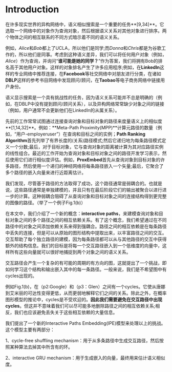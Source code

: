 # Introduction

在许多现实世界的异构网络中，语义相似搜索是一个重要的任务**[9,34]**。它选取一个网络中的对象作为查询对象，然后根据语义关系对其他对象进行排序。两个物体之间的相互联系的不同方式暗示着不同的语义关系。

例如，*Alice*和*Bob*都上了UCLA，所以他们是同学;而*Donna*和*Chris*都是为谷歌工作的，所以他们是同事。考虑到这种语义差异，我们可以将任何用户对象（例如，*Alice*）作为查询，并询问“**谁可能是她的同学？**”作为答案，我们将拥有Bob的排名高于其他用户对象。这样的对象排名产生了许多应用程序;例如，在**LinkedIn**这样的专业网络中推荐连接，在**Facebook**等社交网络中对朋友进行分类，在诸如**DBLP**这样的参考书目网络中发现顾问/顾问，在**Taobao**等电子商务网络中链接用户身份。

语义显示搜索是一个具有挑战性的任务，因为语义关系可能并不总是明确的（例如，在DBLP中没有提到顾问/顾问关系），以及异构网络常常缺少对象之间的链接（例如，用户通常不会更新他们在LinkedIn的从属关系）。

先前的工作常常试图通过连接查询对象和目标对象的路径来度量语义上的相似度**[1,14,32]**。例如：**Meta-Path Proximity(MPP)**计算元路径的数量（例如，“用户-employeruser”）在查询和目标之间的实例；**Path Ranking Algorithm**首先列举了有界长度的(关系)路径模式;然后它递归地为每条路径模式定义一个分数;最后，对于目标对象，它与查询对象的距离被计算为其对应路径实例的线性组合。最近的工作开始为查询对象和目标对象之间的路径开发学习表示，然后使用它们进行相似度评估。例如，**ProxEmbed**首先从查询对象到目标对象的许多路径，然后使用一个递归的神经网络将每条路径嵌入一个矢量;最后，它聚合了多个路径的嵌入向量来进行近距离估计。

我们发现，尽管基于路径的方法取得了成功，这个路径通常是弱耦合的。也就是说，这些路径通常是单独建模的，并且只有在最后阶段它们的输出被聚合以进行进一步的计算。这种弱耦合阻碍了从查询对象和目标对象之间的连接结构得到更完整的图像的路径。（举了一个例子Fig.1(b)）

在本文中，我们介绍了一个新的概念：**interactive paths**，来建模查询对象和目标对象之间的多个路径之间的相互依赖关系。有了这个概念，我们希望通过在不同路径中的对象之间添加依赖关系来得到强耦合。路径之间的相互依赖是在每条路径中丢失的连接，但是可以从原始的图形结构中提取出来，以丰富路径之间的交互。交互帮助了每个独立路径的建模，因为每条路径都可以从与其他路径的交互中获得额外的结构信息。我们的目标是将每一个交互路径嵌入到一个低维度的向量中，这样所有这些向量就可以很好地捕捉到两个对象之间的语义关系。

交互路径会产生一个复杂的有可能的周期的有方向的图，这就提出了一个挑战，即如何学习这个结构和输出嵌入其中的每一条路径。一般来说，我们是不希望图中有cycles出现的。

例如Fig.1(b)，在（p2:Google）和（p3：Glen）之间有一个cycles。它使从唐娜到艾米丽的可达性变得更低，从而更弱地解释它们之间的关系。除此之外，在概率图形模型的推论中，cycles是不受欢迎的。**因此我们需要避免在交互路径中出现cycles**。但这并不意味着我们可以尽可能多地删除路径之间的相互依赖关系;相反，我们也应该避免丢失关于这些相互依赖的大量信息。

我们提出了一个新的Interactive Paths Embedding(IPE)模型来处理以上的挑战。这个模型主要有两部分：

1、cycle-free shuffling mechanism：用于从多条路径中生成交互路径，然后按照某种算法去掉其中所含有的环。

2、interactive GRU mechanism：用于生成嵌入的向量，最终用来估计语义相似度。